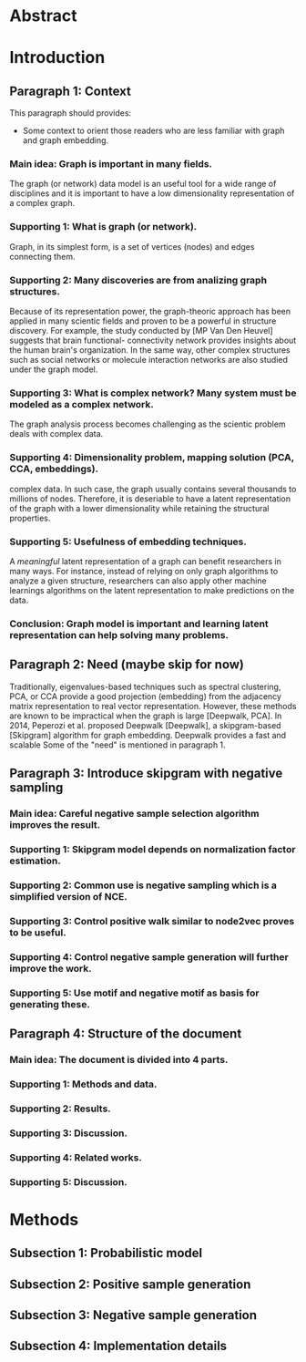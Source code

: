 # Abstract

# Introduction

## Paragraph 1: Context

This paragraph should provides:
- Some context to orient those readers who are less familiar 
with graph and graph embedding.

### Main idea: Graph is important in many fields.

The graph (or network) data model is an useful tool for a wide 
range of disciplines and it is important to have a low dimensionality 
representation of a complex graph.

### Supporting 1: What is graph (or network).

Graph, in its simplest form, is a set of vertices (nodes) and edges
connecting them. 

### Supporting 2: Many discoveries are from analizing graph structures.

Because of its representation power, the graph-theoric approach has been applied
in many scientic fields and proven to be a powerful in structure discovery. For
example, the study conducted by [MP Van Den Heuvel] suggests that brain functional-
connectivity network provides insights about the human brain's organization. In the
same way, other complex structures such as social networks or molecule interaction 
networks are also studied under the graph model.

### Supporting 3: What is complex network? Many system must be modeled as a complex network.

The graph analysis process becomes challenging as the scientic problem deals with
complex data.

### Supporting 4: Dimensionality problem, mapping solution (PCA, CCA, embeddings).

complex data. In such case, the graph usually contains several thousands to millions
of nodes. Therefore, it is deseriable to have a latent representation of the
graph with a lower dimensionality while retaining the structural properties.

### Supporting 5: Usefulness of embedding techniques.

A *meaningful* latent representation of a graph can benefit researchers
in many ways. For instance, instead of relying on only graph algorithms to analyze
a given structure, researchers can also apply other machine learnings algorithms on
the latent representation to make predictions on the data.

### Conclusion: Graph model is important and learning latent representation can help solving many problems.

## Paragraph 2: Need (maybe skip for now)

Traditionally, eigenvalues-based techniques such as spectral clustering, PCA, or CCA
provide a good projection (embedding) from the adjacency matrix representation to real vector
representation. However, these methods are known to be impractical when the graph
is large [Deepwalk, PCA]. In 2014, Peperozi et al. proposed Deepwalk [Deepwalk], 
a skipgram-based [Skipgram] algorithm for graph embedding. Deepwalk provides a
fast and scalable 
Some of the "need" is mentioned in paragraph 1.

## Paragraph 3: Introduce skipgram with negative sampling

### Main idea: Careful negative sample selection algorithm improves the result.

### Supporting 1: Skipgram model depends on normalization factor estimation.

### Supporting 2: Common use is negative sampling which is a simplified version of NCE.

### Supporting 3: Control positive walk similar to node2vec proves to be useful.

### Supporting 4: Control negative sample generation will further improve the work.

### Supporting 5: Use motif and negative motif as basis for generating these.

## Paragraph 4: Structure of the document

### Main idea: The document is divided into 4 parts.

### Supporting 1: Methods and data.

### Supporting 2: Results.

### Supporting 3: Discussion.

### Supporting 4: Related works.

### Supporting 5: Discussion.

# Methods

## Subsection 1: Probabilistic model

## Subsection 2: Positive sample generation

## Subsection 3: Negative sample generation

## Subsection 4: Implementation details
